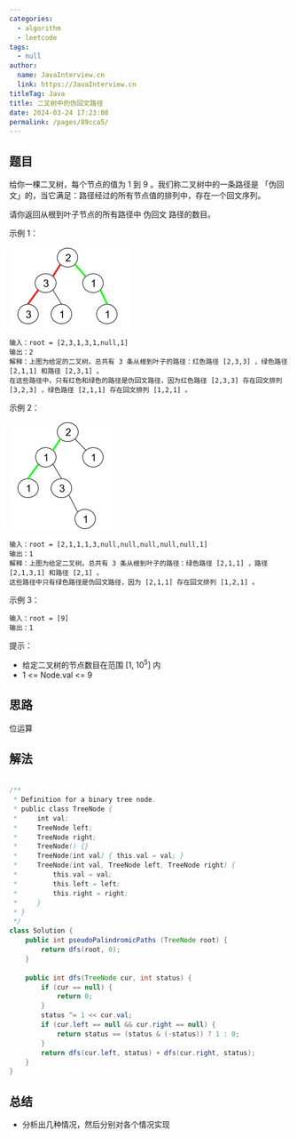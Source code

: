 ```yaml
---
categories: 
  - algorithm
  - leetcode
tags: 
  - null
author: 
  name: JavaInterview.cn
  link: https://JavaInterview.cn
titleTag: Java
title: 二叉树中的伪回文路径
date: 2024-03-24 17:23:08
permalink: /pages/89cca5/
---
```


## 题目

给你一棵二叉树，每个节点的值为 1 到 9 。我们称二叉树中的一条路径是 「伪回文」的，当它满足：路径经过的所有节点值的排列中，存在一个回文序列。

请你返回从根到叶子节点的所有路径中 伪回文 路径的数目。



示例 1：

![palindromic_paths_1.png](../../../media/pictures/leetcode/palindromic_paths_1.png)

    输入：root = [2,3,1,3,1,null,1]
    输出：2
    解释：上图为给定的二叉树。总共有 3 条从根到叶子的路径：红色路径 [2,3,3] ，绿色路径 [2,1,1] 和路径 [2,3,1] 。
    在这些路径中，只有红色和绿色的路径是伪回文路径，因为红色路径 [2,3,3] 存在回文排列 [3,2,3] ，绿色路径 [2,1,1] 存在回文排列 [1,2,1] 。
示例 2：

![palindromic_paths_2.png](../../../media/pictures/leetcode/palindromic_paths_2.png)

    输入：root = [2,1,1,1,3,null,null,null,null,null,1]
    输出：1
    解释：上图为给定二叉树。总共有 3 条从根到叶子的路径：绿色路径 [2,1,1] ，路径 [2,1,3,1] 和路径 [2,1] 。
    这些路径中只有绿色路径是伪回文路径，因为 [2,1,1] 存在回文排列 [1,2,1] 。
示例 3：

    输入：root = [9]
    输出：1


提示：

* 给定二叉树的节点数目在范围 [1, 10<sup>5</sup>] 内
* 1 <= Node.val <= 9

## 思路

位运算

## 解法
```java

/**
 * Definition for a binary tree node.
 * public class TreeNode {
 *     int val;
 *     TreeNode left;
 *     TreeNode right;
 *     TreeNode() {}
 *     TreeNode(int val) { this.val = val; }
 *     TreeNode(int val, TreeNode left, TreeNode right) {
 *         this.val = val;
 *         this.left = left;
 *         this.right = right;
 *     }
 * }
 */
class Solution {
    public int pseudoPalindromicPaths (TreeNode root) {
        return dfs(root, 0);
    }

    public int dfs(TreeNode cur, int status) {
        if (cur == null) {
            return 0;
        }
        status ^= 1 << cur.val;
        if (cur.left == null && cur.right == null) {
            return status == (status & (-status)) ? 1 : 0;
        }
        return dfs(cur.left, status) + dfs(cur.right, status);
    }
}
```

## 总结

- 分析出几种情况，然后分别对各个情况实现 
